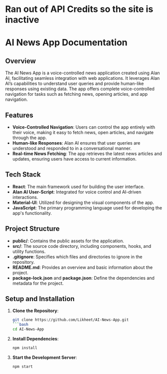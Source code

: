 # Ran out of API Credits so the site is inactive

# AI News App Documentation

## Overview

The AI News App is a voice-controlled news application created using Alan AI, facilitating seamless integration with web applications. It leverages Alan AI’s capabilities to understand user queries and provide human-like responses using existing data. The app offers complete voice-controlled navigation for tasks such as fetching news, opening articles, and app navigation.

## Features

- **Voice-Controlled Navigation**: Users can control the app entirely with their voice, making it easy to fetch news, open articles, and navigate through the app.
- **Human-like Responses**: Alan AI ensures that user queries are understood and responded to in a conversational manner.
- **Real-time News Fetching**: The app retrieves the latest news articles and updates, ensuring users have access to current information.

## Tech Stack

- **React**: The main framework used for building the user interface.
- **Alan AI User-Script**: Integrated for voice control and AI-driven interactions.
- **Material-UI**: Utilized for designing the visual components of the app.
- **JavaScript**: The primary programming language used for developing the app's functionality.

## Project Structure

- **public/**: Contains the public assets for the application.
- **src/**: The source code directory, including components, hooks, and utility functions.
- **.gitignore**: Specifies which files and directories to ignore in the repository.
- **README.md**: Provides an overview and basic information about the project.
- **package-lock.json** and **package.json**: Define the dependencies and metadata for the project.

## Setup and Installation

1. **Clone the Repository**:
   ```bash
   git clone https://github.com/Likheet/AI-News-App.git
   ```bash
   cd AI-News-App
2. **Install Dependencies**:
   ```bash
   npm install
3. **Start the Development Server**:
   ```bash
   npm start
